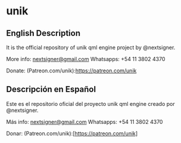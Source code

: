 # unik

## English Description
It is the official repository of unik qml engine project by @nextsigner.

More info: nextsigner@gmail.com
Whatsapps: +54 11 3802 4370

Donate: (Patreon.com/unik):https://patreon.com/unik

## Descripción en Español
Este es el repositorio oficial del proyecto unik qml engine creado por @nextsigner.

Más info: nextsigner@gmail.com
Whatsapps: +54 11 3802 4370

Donar: (Patreon.com/unik):[https://patreon.com/unik]
